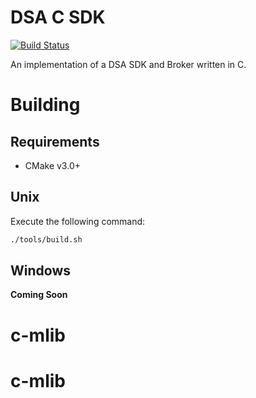# DSA C SDK

[![Build Status](https://travis-ci.org/IOT-DSA/sdk-dslink-c.svg?branch=master)](https://travis-ci.org/IOT-DSA/sdk-dslink-c)

An implementation of a DSA SDK and Broker written in C.

# Building

## Requirements

- CMake v3.0+

## Unix

Execute the following command:
```bash
./tools/build.sh
```

## Windows

**Coming Soon**
# c-mlib
# c-mlib
